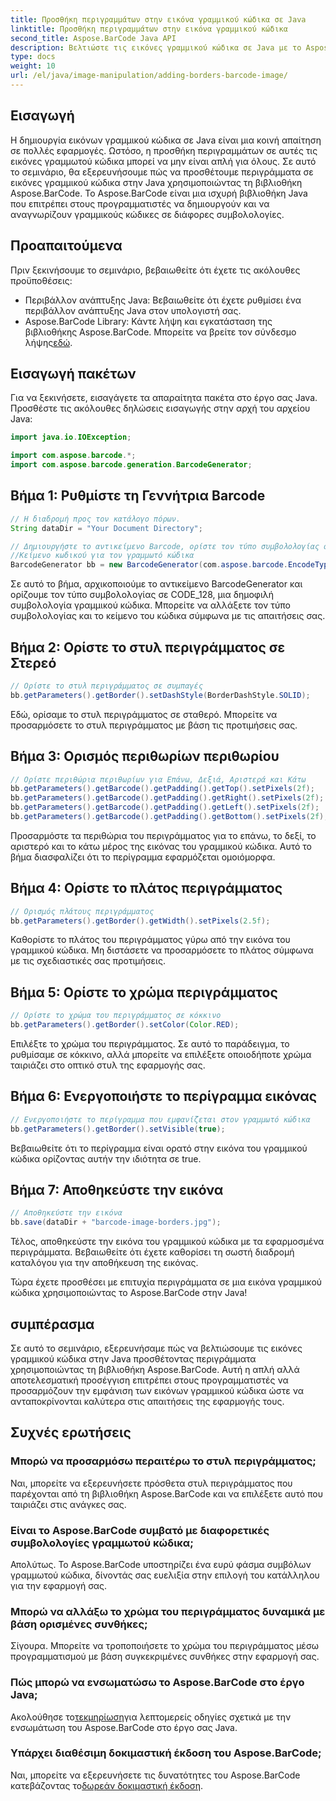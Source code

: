 ```yaml
---
title: Προσθήκη περιγραμμάτων στην εικόνα γραμμικού κώδικα σε Java
linktitle: Προσθήκη περιγραμμάτων στην εικόνα γραμμικού κώδικα
second_title: Aspose.BarCode Java API
description: Βελτιώστε τις εικόνες γραμμικού κώδικα σε Java με το Aspose.BarCode προσθέτοντας προσαρμόσιμα περιγράμματα. Ακολουθήστε αυτόν τον οδηγό βήμα προς βήμα για να επιτύχετε μια οπτικά ελκυστική λύση γραμμικού κώδικα.
type: docs
weight: 10
url: /el/java/image-manipulation/adding-borders-barcode-image/
---
```


## Εισαγωγή

Η δημιουργία εικόνων γραμμικού κώδικα σε Java είναι μια κοινή απαίτηση σε πολλές εφαρμογές. Ωστόσο, η προσθήκη περιγραμμάτων σε αυτές τις εικόνες γραμμωτού κώδικα μπορεί να μην είναι απλή για όλους. Σε αυτό το σεμινάριο, θα εξερευνήσουμε πώς να προσθέτουμε περιγράμματα σε εικόνες γραμμικού κώδικα στην Java χρησιμοποιώντας τη βιβλιοθήκη Aspose.BarCode. Το Aspose.BarCode είναι μια ισχυρή βιβλιοθήκη Java που επιτρέπει στους προγραμματιστές να δημιουργούν και να αναγνωρίζουν γραμμικούς κώδικες σε διάφορες συμβολολογίες.

## Προαπαιτούμενα

Πριν ξεκινήσουμε το σεμινάριο, βεβαιωθείτε ότι έχετε τις ακόλουθες προϋποθέσεις:

- Περιβάλλον ανάπτυξης Java: Βεβαιωθείτε ότι έχετε ρυθμίσει ένα περιβάλλον ανάπτυξης Java στον υπολογιστή σας.
- Aspose.BarCode Library: Κάντε λήψη και εγκατάσταση της βιβλιοθήκης Aspose.BarCode. Μπορείτε να βρείτε τον σύνδεσμο λήψης[εδώ](https://releases.aspose.com/barcode/java/).

## Εισαγωγή πακέτων

Για να ξεκινήσετε, εισαγάγετε τα απαραίτητα πακέτα στο έργο σας Java. Προσθέστε τις ακόλουθες δηλώσεις εισαγωγής στην αρχή του αρχείου Java:

```java
import java.io.IOException;

import com.aspose.barcode.*;
import com.aspose.barcode.generation.BarcodeGenerator;
```

## Βήμα 1: Ρυθμίστε τη Γεννήτρια Barcode

```java
// Η διαδρομή προς τον κατάλογο πόρων.
String dataDir = "Your Document Directory";

// Δημιουργήστε το αντικείμενο Barcode, ορίστε τον τύπο συμβολολογίας σε code128 και ορίστε το
//Κείμενο κωδικού για τον γραμμωτό κώδικα
BarcodeGenerator bb = new BarcodeGenerator(com.aspose.barcode.EncodeTypes.CODE_128, "1234567");
```

Σε αυτό το βήμα, αρχικοποιούμε το αντικείμενο BarcodeGenerator και ορίζουμε τον τύπο συμβολολογίας σε CODE_128, μια δημοφιλή συμβολολογία γραμμικού κώδικα. Μπορείτε να αλλάξετε τον τύπο συμβολολογίας και το κείμενο του κώδικα σύμφωνα με τις απαιτήσεις σας.

## Βήμα 2: Ορίστε το στυλ περιγράμματος σε Στερεό

```java
// Ορίστε το στυλ περιγράμματος σε συμπαγές
bb.getParameters().getBorder().setDashStyle(BorderDashStyle.SOLID);
```

Εδώ, ορίσαμε το στυλ περιγράμματος σε σταθερό. Μπορείτε να προσαρμόσετε το στυλ περιγράμματος με βάση τις προτιμήσεις σας.

## Βήμα 3: Ορισμός περιθωρίων περιθωρίου

```java
// Ορίστε περιθώρια περιθωρίων για Επάνω, Δεξιά, Αριστερά και Κάτω
bb.getParameters().getBarcode().getPadding().getTop().setPixels(2f);
bb.getParameters().getBarcode().getPadding().getRight().setPixels(2f);
bb.getParameters().getBarcode().getPadding().getLeft().setPixels(2f);
bb.getParameters().getBarcode().getPadding().getBottom().setPixels(2f);
```

Προσαρμόστε τα περιθώρια του περιγράμματος για το επάνω, το δεξί, το αριστερό και το κάτω μέρος της εικόνας του γραμμικού κώδικα. Αυτό το βήμα διασφαλίζει ότι το περίγραμμα εφαρμόζεται ομοιόμορφα.

## Βήμα 4: Ορίστε το πλάτος περιγράμματος

```java
// Ορισμός πλάτους περιγράμματος
bb.getParameters().getBorder().getWidth().setPixels(2.5f);
```

Καθορίστε το πλάτος του περιγράμματος γύρω από την εικόνα του γραμμικού κώδικα. Μη διστάσετε να προσαρμόσετε το πλάτος σύμφωνα με τις σχεδιαστικές σας προτιμήσεις.

## Βήμα 5: Ορίστε το χρώμα περιγράμματος

```java
// Ορίστε το χρώμα του περιγράμματος σε κόκκινο
bb.getParameters().getBorder().setColor(Color.RED);
```

Επιλέξτε το χρώμα του περιγράμματος. Σε αυτό το παράδειγμα, το ρυθμίσαμε σε κόκκινο, αλλά μπορείτε να επιλέξετε οποιοδήποτε χρώμα ταιριάζει στο οπτικό στυλ της εφαρμογής σας.

## Βήμα 6: Ενεργοποιήστε το περίγραμμα εικόνας

```java
// Ενεργοποιήστε το περίγραμμα που εμφανίζεται στον γραμμωτό κώδικα
bb.getParameters().getBorder().setVisible(true);
```

Βεβαιωθείτε ότι το περίγραμμα είναι ορατό στην εικόνα του γραμμικού κώδικα ορίζοντας αυτήν την ιδιότητα σε true.

## Βήμα 7: Αποθηκεύστε την εικόνα

```java
// Αποθηκεύστε την εικόνα
bb.save(dataDir + "barcode-image-borders.jpg");
```

Τέλος, αποθηκεύστε την εικόνα του γραμμικού κώδικα με τα εφαρμοσμένα περιγράμματα. Βεβαιωθείτε ότι έχετε καθορίσει τη σωστή διαδρομή καταλόγου για την αποθήκευση της εικόνας.

Τώρα έχετε προσθέσει με επιτυχία περιγράμματα σε μια εικόνα γραμμικού κώδικα χρησιμοποιώντας το Aspose.BarCode στην Java!

## συμπέρασμα

Σε αυτό το σεμινάριο, εξερευνήσαμε πώς να βελτιώσουμε τις εικόνες γραμμικού κώδικα στην Java προσθέτοντας περιγράμματα χρησιμοποιώντας τη βιβλιοθήκη Aspose.BarCode. Αυτή η απλή αλλά αποτελεσματική προσέγγιση επιτρέπει στους προγραμματιστές να προσαρμόζουν την εμφάνιση των εικόνων γραμμικού κώδικα ώστε να ανταποκρίνονται καλύτερα στις απαιτήσεις της εφαρμογής τους.

## Συχνές ερωτήσεις

### Μπορώ να προσαρμόσω περαιτέρω το στυλ περιγράμματος;
Ναι, μπορείτε να εξερευνήσετε πρόσθετα στυλ περιγράμματος που παρέχονται από τη βιβλιοθήκη Aspose.BarCode και να επιλέξετε αυτό που ταιριάζει στις ανάγκες σας.

### Είναι το Aspose.BarCode συμβατό με διαφορετικές συμβολολογίες γραμμωτού κώδικα;
Απολύτως. Το Aspose.BarCode υποστηρίζει ένα ευρύ φάσμα συμβόλων γραμμωτού κώδικα, δίνοντάς σας ευελιξία στην επιλογή του κατάλληλου για την εφαρμογή σας.

### Μπορώ να αλλάξω το χρώμα του περιγράμματος δυναμικά με βάση ορισμένες συνθήκες;
Σίγουρα. Μπορείτε να τροποποιήσετε το χρώμα του περιγράμματος μέσω προγραμματισμού με βάση συγκεκριμένες συνθήκες στην εφαρμογή σας.

### Πώς μπορώ να ενσωματώσω το Aspose.BarCode στο έργο Java;
 Ακολούθησε το[τεκμηρίωση](https://reference.aspose.com/barcode/java/)για λεπτομερείς οδηγίες σχετικά με την ενσωμάτωση του Aspose.BarCode στο έργο σας Java.

### Υπάρχει διαθέσιμη δοκιμαστική έκδοση του Aspose.BarCode;
 Ναι, μπορείτε να εξερευνήσετε τις δυνατότητες του Aspose.BarCode κατεβάζοντας το[δωρεάν δοκιμαστική έκδοση](https://releases.aspose.com/).

